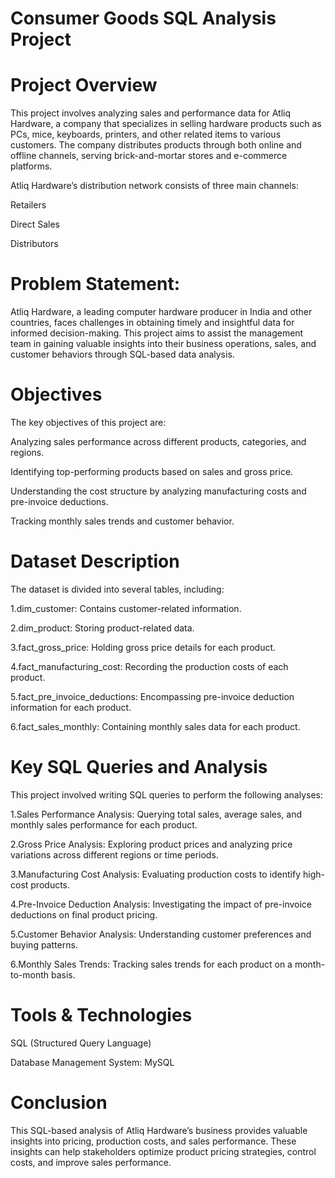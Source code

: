 # Consumer Goods SQL Analysis Project

# Project Overview

This project involves analyzing sales and performance data for Atliq Hardware, a company that specializes in selling hardware products such as PCs, mice, keyboards, printers, and other related items to various customers. The company distributes products through both online and offline channels, serving brick-and-mortar stores and e-commerce platforms.

Atliq Hardware’s distribution network consists of three main channels:

Retailers

Direct Sales

Distributors

# Problem Statement:

Atliq Hardware, a leading computer hardware producer in India and other countries, faces challenges in obtaining timely and insightful data for informed decision-making. This project aims to assist the management team in gaining valuable insights into their business operations, sales, and customer behaviors through SQL-based data analysis.

# Objectives

The key objectives of this project are:

Analyzing sales performance across different products, categories, and regions.

Identifying top-performing products based on sales and gross price.

Understanding the cost structure by analyzing manufacturing costs and pre-invoice deductions.

Tracking monthly sales trends and customer behavior.

# Dataset Description

The dataset is divided into several tables, including:

1.dim_customer: Contains customer-related information.

2.dim_product: Storing product-related data.

3.fact_gross_price: Holding gross price details for each product.

4.fact_manufacturing_cost: Recording the production costs of each product.

5.fact_pre_invoice_deductions: Encompassing pre-invoice deduction information for each product.

6.fact_sales_monthly: Containing monthly sales data for each product.

# Key SQL Queries and Analysis

This project involved writing SQL queries to perform the following analyses:

1.Sales Performance Analysis: Querying total sales, average sales, and monthly sales performance for each product.

2.Gross Price Analysis: Exploring product prices and analyzing price variations across different regions or time periods.

3.Manufacturing Cost Analysis: Evaluating production costs to identify high-cost products.

4.Pre-Invoice Deduction Analysis: Investigating the impact of pre-invoice deductions on final product pricing.

5.Customer Behavior Analysis: Understanding customer preferences and buying patterns.

6.Monthly Sales Trends: Tracking sales trends for each product on a month-to-month basis.

# Tools & Technologies

SQL (Structured Query Language)

Database Management System: MySQL

# Conclusion

This SQL-based analysis of Atliq Hardware’s business provides valuable insights into pricing, production costs, and sales performance. These insights can help stakeholders optimize product pricing strategies, control costs, and improve sales performance.
